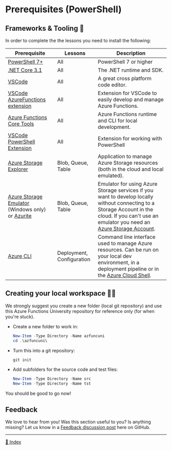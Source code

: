 # Prerequisites (PowerShell)

## Frameworks & Tooling 🧰

In order to complete the the lessons you need to install the following:

|Prerequisite|Lessons|Description
|-|-|-
|[PowerShell 7+](https://docs.microsoft.com/powershell/scripting/install/installing-powershell?view=powershell-7.1)| All | PowerShell 7 or higher
|[.NET Core 3.1](https://dotnet.microsoft.com/download/dotnet/3.1)|All|The .NET runtime and SDK.
|[VSCode](https://code.visualstudio.com/Download)|All|A great cross platform code editor.
|[VSCode AzureFunctions extension](https://github.com/Microsoft/vscode-azurefunctions)|All|Extension for VSCode to easily develop and manage Azure Functions.
|[Azure Functions Core Tools](https://github.com/Azure/azure-functions-core-tools)|All|Azure Functions runtime and CLI for local development.
|[VSCode PowerShell Extension](https://marketplace.visualstudio.com/items?itemName=ms-vscode.PowerShell)| All| Extension for working with PowerShell
|[Azure Storage Explorer](https://azure.microsoft.com/features/storage-explorer/)|Blob, Queue, Table|Application to manage Azure Storage resources (both in the cloud and local emulated).
|[Azure Storage Emulator](https://docs.microsoft.com/azure/storage/common/storage-use-emulator) (Windows only) or [Azurite](https://docs.microsoft.com/azure/storage/common/storage-use-azurite)|Blob, Queue, Table|Emulator for using Azure Storage services if you want to develop locally without connecting to a Storage Account in the cloud. If you can't use an emulator you need an [Azure Storage Account](https://docs.microsoft.com/azure/storage/common/storage-account-create?tabs=azure-portal).
|[Azure CLI](https://docs.microsoft.com/cli/azure/what-is-azure-cli)|Deployment, Configuration|Command line interface used to manage Azure resources. Can be run on your local dev environment, in a deployment pipeline or in the [Azure Cloud Shell](https://docs.microsoft.com/azure/cloud-shell/overview).

## Creating your local workspace 👩‍💻

We strongly suggest you create a new folder (local git repository) and use this Azure Functions University repository for reference only (for when you're stuck).

- Create a new folder to work in:

    ```PowerShell
    New-Item -Type Directory -Name azfuncuni
    cd .\azfuncuni\
    ```

- Turn this into a git repository:

    ```PowerShell
    git init
    ```

- Add subfolders for the source code and test files:

    ```PowerShell
    New-Item -Type Directory -Name src
    New-Item -Type Directory -Name tst
    ```

You should be good to go now!

## Feedback

We love to hear from you! Was this section useful to you? Is anything missing? Let us know in a [Feedback discussion post](https://github.com/marcduiker/azure-functions-university/discussions/new?category=feedback&title=Powershell%20Prerequisites) here on GitHub.

---
[🔼 Index](../../README.md)
